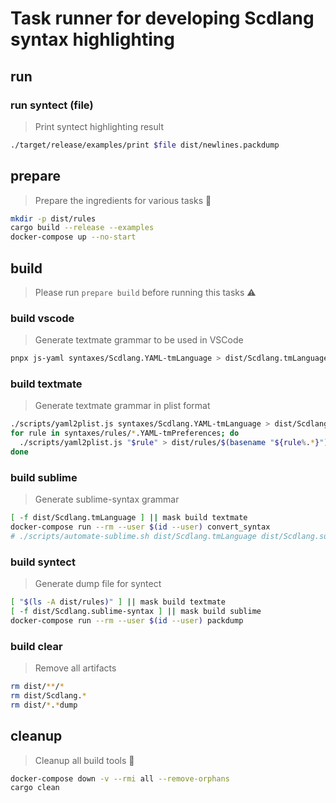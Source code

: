 # Task runner for developing Scdlang syntax highlighting

## run
### run syntect (file)
> Print syntect highlighting result

```sh
./target/release/examples/print $file dist/newlines.packdump
```

## prepare
> Prepare the ingredients for various tasks 🍳

```sh
mkdir -p dist/rules
cargo build --release --examples
docker-compose up --no-start
```

## build
> Please run `prepare build` before running this tasks ⚠

### build vscode
> Generate textmate grammar to be used in VSCode

```sh
pnpx js-yaml syntaxes/Scdlang.YAML-tmLanguage > dist/Scdlang.tmLanguage.json
```

### build textmate
> Generate textmate grammar in plist format

```sh
./scripts/yaml2plist.js syntaxes/Scdlang.YAML-tmLanguage > dist/Scdlang.tmLanguage
for rule in syntaxes/rules/*.YAML-tmPreferences; do
  ./scripts/yaml2plist.js "$rule" > dist/rules/$(basename "${rule%.*}").tmPreferences
done
```

### build sublime
> Generate sublime-syntax grammar

```sh
[ -f dist/Scdlang.tmLanguage ] || mask build textmate
docker-compose run --rm --user $(id --user) convert_syntax
# ./scripts/automate-sublime.sh dist/Scdlang.tmLanguage dist/Scdlang.sublime-syntax
```

### build syntect
> Generate dump file for syntect

```sh
[ "$(ls -A dist/rules)" ] || mask build textmate
[ -f dist/Scdlang.sublime-syntax ] || mask build sublime
docker-compose run --rm --user $(id --user) packdump
```

### build clear
> Remove all artifacts

```sh
rm dist/**/*
rm dist/Scdlang.*
rm dist/*.*dump
```

## cleanup
> Cleanup all build tools 🧹

```sh
docker-compose down -v --rmi all --remove-orphans
cargo clean
```